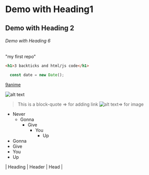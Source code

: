 # Demo with Heading1
## Demo with Heading 2
###### Demo with Heading 6

"my first repo"

```html
<h1>3 backticks and html/js code</h1>
```
```Javascript
  const date = new Date();
```

[9anime](https://9anime.to/home)

![alt text](https://new.uniquejapan.com/wp-content/uploads/2011/10/ujka015_kuniyoshi-22-saya-blade-e1319830492394.jpg)

> This is a block-quote []()=> for adding link ![alt text]()=> for image

- Never
  - Gonna
    - Give
      - You
        - Up
- Gonna
- Give
- You
- Up





|  Heading  | Header | Head |
